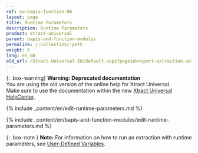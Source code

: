 ```yaml
---
ref: xu-bapis-function-06
layout: page
title: Runtime Parameters
description: Runtime Parameters
product: xtract-universal
parent: bapis-and-function-modules
permalink: /:collection/:path
weight: 6
lang: en_GB
old_url: /Xtract-Universal-EN/default.aspx?pageid=report-extraction-settings
---
```


{: .box-warning}
**Warning: Deprecated documentation** <br>
You are using the old version of the online help for Xtract Universal.<br>
Make sure to use the documentation within the new [Xtract Universal HelpCenter](https://helpcenter.theobald-software.com/xtract-universal/documentation/introduction/).

{% include _content/en/edit-runtime-parameters.md %}

{% include _content/en/bapis-and-function-modules/edit-runtime-parameters.md %}

{: .box-note }
**Note:** For information on how to run an extraction with runtime parameters, see [User-Defined Variables](../advanced-techniques/user-defined-variables).
